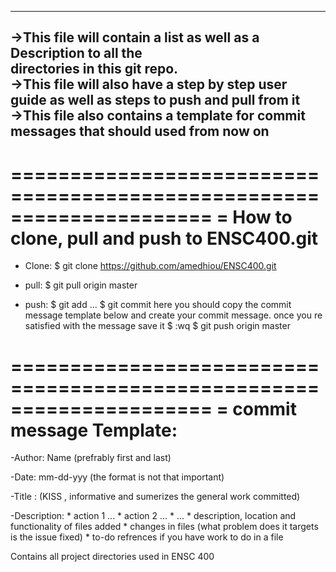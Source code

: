 ----------------------------------------------------------------------
->This file will contain a list as well as a Description to all the  
  directories in this git repo.                                      
->This file will also have a step by step user guide as well as steps
  to push and pull from it                                           
->This file also contains a template for commit messages that should 
  used from now on                                                   
----------------------------------------------------------------------
=====================================================================
= How to clone, pull and push to ENSC400.git
=====================================================================

* Clone:
	$ git clone https://github.com/amedhiou/ENSC400.git

* pull:
	$ git pull origin master

* push:
 	$ git add <file1> <file2> ...
	$ git commit 
	 	here you should copy the commit message template below and create
	 	your commit message. once you re satisfied with the message save it
		$ :wq
	$ git push origin master

=====================================================================
= commit message Template:
=====================================================================
 
 -Author: Name (prefrably first and last)

 -Date: mm-dd-yyy (the format is not that important)

 -Title : (KISS , informative and sumerizes the general work committed)

 -Description:
	* action 1 ...
	* action 2 ...
	* ...
	* description, location and functionality  of files added 
	* changes in files (what problem does it targets is the issue fixed)
	* to-do refrences if you have work to do in a file

Contains all project directories used in ENSC 400
